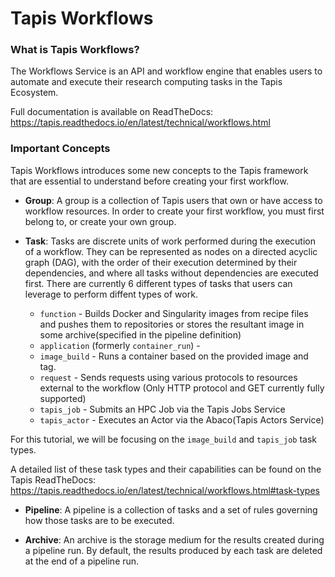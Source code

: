 # Tapis Workflows

### What is Tapis Workflows?

The Workflows Service is an API and workflow engine that enables users to automate and execute their research computing tasks in the Tapis Ecosystem.

Full documentation is available on ReadTheDocs: https://tapis.readthedocs.io/en/latest/technical/workflows.html

### Important Concepts

Tapis Workflows introduces some new concepts to the Tapis framework that are essential to understand before creating your first workflow.

* **Group**: A group is a collection of Tapis users that own or have access to workflow resources. In order to create your first workflow, you must first belong to, or create your own group.

* **Task**: Tasks are discrete units of work performed during the execution of a workflow. They can be represented as nodes on a directed acyclic graph (DAG), with the order of their execution determined by their dependencies, and where all tasks without dependencies are executed first. There are currently 6 different types of tasks that users can leverage to perform diffent types of work.

  * `function` - Builds Docker and Singularity images from recipe files and pushes them to repositories or stores the resultant image in some archive(specified in the pipeline definition)
  * `application` (formerly `container_run`) -
  * `image_build` - Runs a container based on the provided image and tag.
  * `request` - Sends requests using various protocols to resources external to the workflow (Only HTTP protocol and GET currently fully supported)
  * `tapis_job` - Submits an HPC Job via the Tapis Jobs Service
  * `tapis_actor` - Executes an Actor via the Abaco(Tapis Actors Service)

For this tutorial, we will be focusing on the `image_build` and `tapis_job` task types.

A detailed list of these task types and their capabilities can be found on the Tapis ReadTheDocs: https://tapis.readthedocs.io/en/latest/technical/workflows.html#task-types 

* **Pipeline**: A pipeline is a collection of tasks and a set of rules governing how those tasks are to be executed.

* **Archive**: An archive is the storage medium for the results created during a pipeline run. By default, the results produced by each task are deleted at the end of a pipeline run.

